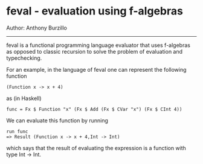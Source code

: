 feval - evaluation using f-algebras
===================================

Author: Anthony Burzillo

******

feval is a functional programming language evaluator that uses f-algebras as opposed to classic recursion to solve
the problem of evaluation and typechecking.

For an example, in the language of feval one can represent the following function

```
(Function x -> x + 4)
```

as (in Haskell)

```
func = Fx $ Function "x" (Fx $ Add (Fx $ CVar "x") (Fx $ CInt 4))
```

We can evaluate this function by running

```
run func
=> Result (Function x -> x + 4,Int -> Int)
```

which says that the result of evaluating the expression is a function with type Int -> Int.
